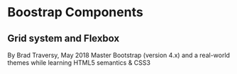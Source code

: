 # Boostrap Components
## Grid system and Flexbox

By Brad Traversy, May 2018
Master Bootstrap (version 4.x) and a real-world themes while learning HTML5 semantics & CSS3
